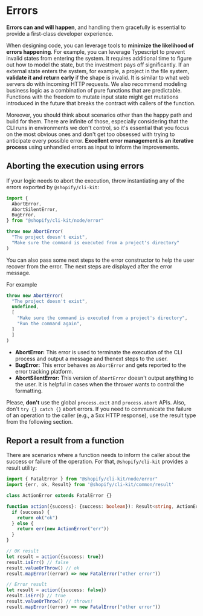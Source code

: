 # Errors

**Errors can and will happen**, and handling them gracefully is essential to provide a first-class developer experience.

When designing code, you can leverage tools to **minimize the likelihood of errors happening**. For example, you can leverage Typescript to prevent invalid states from entering the system. It requires additional time to figure out how to model the state, but the investment pays off significantly. If an external state enters the system, for example, a project in the file system, **validate it and return early** if the shape is invalid. It is similar to what web servers do with incoming HTTP requests. We also recommend modeling business logic as a combination of pure functions that are predictable. Functions with the freedom to mutate input state might get mutations introduced in the future that breaks the contract with callers of the function.

Moreover, you should think about scenarios other than the happy path and build for them. There are infinite of those, especially considering that the CLI runs in environments we don't control, so it's essential that you focus on the most obvious ones and don't get too obsessed with trying to anticipate every possible error. **Excellent error management is an iterative process** using unhandled errors as input to inform the improvements.

## Aborting the execution using errors

If your logic needs to abort the execution, throw instantiating any of the errors exported by `@shopify/cli-kit`:

```ts
import {
  AbortError,
  AbortSilentError,
  BugError,
} from "@shopify/cli-kit/node/error"

throw new AbortError(
  "The project doesn't exist",
  "Make sure the command is executed from a project's directory"
)
```

You can also pass some next steps to the error constructor to help the user recover from the error. The next steps are displayed after the error message.

For example

```ts
throw new AbortError(
  "The project doesn't exist",
  undefined,
  [
    "Make sure the command is executed from a project's directory",
    "Run the command again",
  ]
  ]
)
```

- **AbortError:** This error is used to terminate the execution of the CLI process and output a message and thenext steps to the user.
- **BugError:** This error behaves as `AbortError` and gets reported to the error tracking platform.
- **AbortSilentError:** This version of `AbortError` doesn't output anything to the user. It is helpful in cases when the thrower wants to control the formatting.

Please, **don't** use the global `process.exit` and `process.abort` APIs. Also, don't `try {} catch {}` abort errors. If you need to communicate the failure of an operation to the caller (e.g., a 5xx HTTP response), use the result type from the following section.

## Report a result from a function

There are scenarios where a function needs to inform the caller about the success or failure of the operation. For that, `@shopify/cli-kit` provides a result utility:



```ts
import { FatalError } from "@shopify/cli-kit/node/error"
import {err, ok, Result} from '@shopify/cli-kit/common/result'

class ActionError extends FatalError {}

function action({success}: {success: boolean}): Result<string, ActionError> {
  if (success) {
    return ok("ok")
  } else {
    return err(new ActionError("err"))
  }
}

// OK result
let result = action({success: true})
result.isErr() // false
result.valueOrThrow() // ok
result.mapError((error) => new FatalError("other error"))

// Error result
let result = action({success: false})
result.isErr() // true
result.valueOrThrow() // throws!
result.mapError((error) => new FatalError("other error"))
```

